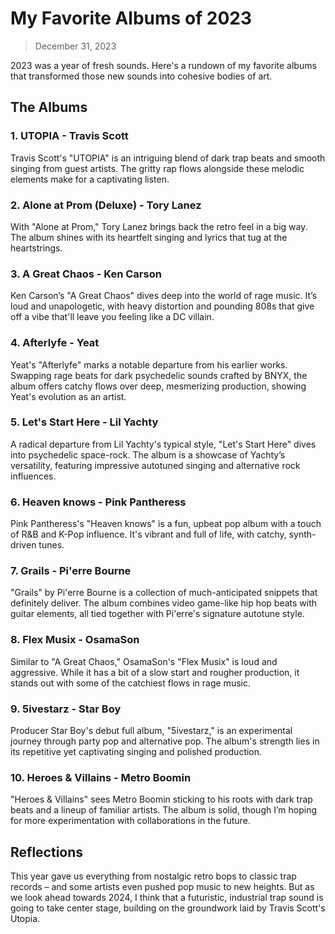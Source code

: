 # My Favorite Albums of 2023

> December 31, 2023

2023 was a year of fresh sounds. Here's a rundown of my favorite albums that transformed those new sounds into cohesive bodies of art.

## The Albums

### 1. UTOPIA - Travis Scott

Travis Scott's "UTOPIA" is an intriguing blend of dark trap beats and smooth singing from guest artists. The gritty rap flows alongside these melodic elements make for a captivating listen.

### 2. Alone at Prom (Deluxe) - Tory Lanez

With "Alone at Prom," Tory Lanez brings back the retro feel in a big way. The album shines with its heartfelt singing and lyrics that tug at the heartstrings.

### 3. A Great Chaos - Ken Carson

Ken Carson’s "A Great Chaos" dives deep into the world of rage music. It’s loud and unapologetic, with heavy distortion and pounding 808s that give off a vibe that'll leave you feeling like a DC villain.

### 4. Afterlyfe - Yeat

Yeat's "Afterlyfe" marks a notable departure from his earlier works. Swapping rage beats for dark psychedelic sounds crafted by BNYX, the album offers catchy flows over deep, mesmerizing production, showing Yeat's evolution as an artist.

### 5. Let's Start Here - Lil Yachty

A radical departure from Lil Yachty's typical style, "Let's Start Here" dives into psychedelic space-rock. The album is a showcase of Yachty’s versatility, featuring impressive autotuned singing and alternative rock influences.

### 6. Heaven knows - Pink Pantheress

Pink Pantheress's "Heaven knows" is a fun, upbeat pop album with a touch of R&B and K-Pop influence. It's vibrant and full of life, with catchy, synth-driven tunes.

### 7. Grails - Pi'erre Bourne

"Grails" by Pi'erre Bourne is a collection of much-anticipated snippets that definitely deliver. The album combines video game-like hip hop beats with guitar elements, all tied together with Pi'erre's signature autotune style.

### 8. Flex Musix - OsamaSon

Similar to "A Great Chaos," OsamaSon's "Flex Musix" is loud and aggressive. While it has a bit of a slow start and rougher production, it stands out with some of the catchiest flows in rage music.

### 9. 5ivestarz - Star Boy

Producer Star Boy's debut full album, "5ivestarz," is an experimental journey through party pop and alternative pop. The album's strength lies in its repetitive yet captivating singing and polished production.

### 10. Heroes & Villains - Metro Boomin

"Heroes & Villains" sees Metro Boomin sticking to his roots with dark trap beats and a lineup of familiar artists. The album is solid, though I’m hoping for more experimentation with collaborations in the future.

## Reflections

This year gave us everything from nostalgic retro bops to classic trap records – and some artists even pushed pop music to new heights. But as we look ahead towards 2024, I think that a futuristic, industrial trap sound is going to take center stage, building on the groundwork laid by Travis Scott's Utopia.
